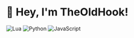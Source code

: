 # 👋 Hey, I'm TheOldHook!


![Lua](https://img.shields.io/badge/-Lua-2C2D72?style=flat-square&logo=lua&logoColor=white) 
![Python](https://img.shields.io/badge/-Python-3776AB?style=flat-square&logo=python&logoColor=white) 
![JavaScript](https://img.shields.io/badge/-JavaScript-F7DF1E?style=flat-square&logo=javascript&logoColor=white) 

